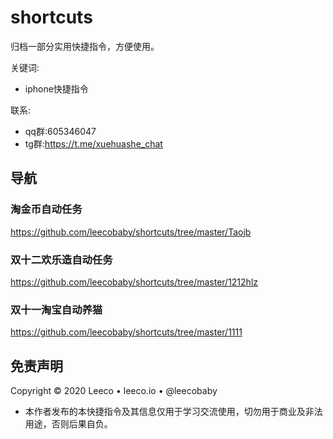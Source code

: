 # shortcuts
归档一部分实用快捷指令，方便使用。

关键词:
- iphone快捷指令

联系:
- qq群:605346047
- tg群:https://t.me/xuehuashe_chat


## 导航

### 淘金币自动任务
https://github.com/leecobaby/shortcuts/tree/master/Taojb

### 双十二欢乐造自动任务
https://github.com/leecobaby/shortcuts/tree/master/1212hlz

### 双十一淘宝自动养猫
https://github.com/leecobaby/shortcuts/tree/master/1111

## 免责声明
Copyright © 2020 Leeco • leeco.io • @leecobaby
- 本作者发布的本快捷指令及其信息仅用于学习交流使用，切勿用于商业及非法用途，否则后果自负。
